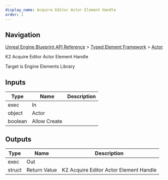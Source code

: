```yaml
---
display_name: Acquire Editor Actor Element Handle
order: 1
---
```

## Navigation

[Unreal Engine Blueprint API Reference](https://dev.epicgames.com/documentation/en-us/unreal-engine/BlueprintAPI) > [Typed Element Framework](https://dev.epicgames.com/documentation/en-us/unreal-engine/BlueprintAPI/TypedElementFramework) > [Actor](https://dev.epicgames.com/documentation/en-us/unreal-engine/BlueprintAPI/TypedElementFramework/Actor)

K2 Acquire Editor Actor Element Handle

Target is Engine Elements Library

## Inputs

| Type | Name | Description |
| --- | --- | --- |
| exec | In |  |
| object | Actor |  |
| boolean | Allow Create |  |

## Outputs

| Type | Name | Description |
| --- | --- | --- |
| exec | Out |  |
| struct | Return Value | K2 Acquire Editor Actor Element Handle |
